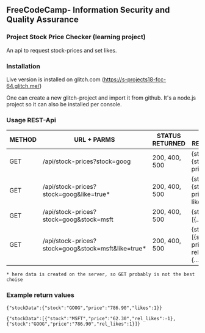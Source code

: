 ## **FreeCodeCamp**- Information Security and Quality Assurance

### Project Stock Price Checker (learning project)

An api to request stock-prices and set likes.

### Installation

Live version is installed on glitch.com
(https://s-projects18-fcc-64.glitch.me/)

One can create a new glitch-project and import it from github.
It's a node.js project so it can also be installed per console.

### Usage REST-Api

| METHOD | URL + PARMS | STATUS RETURNED |  DATA RETURNED |
| ------ | ----------- | --------------- | -------------- |
| GET | /api/stock-prices?stock=goog | 200, 400, 500 | {stockData:{stock:..., price:...}} |
| GET | /api/stock-prices?stock=goog&like=true* | 200, 400, 500 | {stockData:{stock:..., price:..., likes:...}} |
| GET | /api/stock-prices?stock=goog&stock=msft | 200, 400, 500 | {stockData:[{...}, {...}]} |
| GET | /api/stock-prices?stock=goog&stock=msft&like=true* | 200, 400, 500 | {stockData:[{stock:..., price:..., rel_likes:...}, {...}]} |

```* here data is created on the server, so GET probably is not the best choise```

### Example return values

```
{"stockData":{"stock":"GOOG","price":"786.90","likes":1}}
```

```
{"stockData":[{"stock":"MSFT","price":"62.30","rel_likes":-1},{"stock":"GOOG","price":"786.90","rel_likes":1}]}
```

